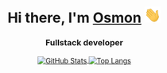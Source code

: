<h1 align="center">Hi there, I'm <a href="https://github.com/Osmon11">Osmon</a>
<img src="https://github.com/Osmon11/Osmon11/blob/master/assets/Hi.gif" height="32"/></h1>
<h3 align="center">Fullstack developer</h3>
<p align="center">
  <a href="https://github.com/Osmon11">
    <img align="center" alt="GitHub Stats" src="https://github-readme-stats.vercel.app/api?username=Osmon11&show_icons=true&include_all_commits=true&theme=transparent" />
  </a>
  <a href="https://github.com/Osmon11">
    <img align="center" alt="Top Langs" height="200" width="360" src="https://github-readme-stats.vercel.app/api/top-langs/?username=Osmon11&layout=compact&theme=transparent" />
  </a>
</p>
